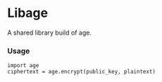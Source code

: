 Libage
======

A shared library build of age.


### Usage

```
import age
ciphertext = age.encrypt(public_key, plaintext)
```